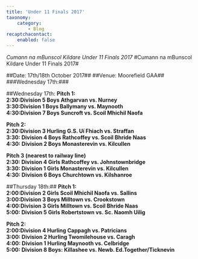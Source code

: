 ```yaml
---
title: 'Under 11 Finals 2017'
taxonomy:
    category:
        - Blog
recaptchacontact:
    enabled: false
---
```


*Cumann na mBunscol Kildare Under 11 Finals 2017*
#Cumann na mBunscol Kildare Under 11 Finals 2017#

##Date: 17th/18th October 2017##
##Venue: Moorefield GAA##
###Wednesday 17th:###

##Wednesday 17th:
**Pitch 1:**
<br>
**2:30:Division 5 Boys Athgarvan vs. Nurney**<br>
**3:30:Division 1 Boys Ballymany vs. Maynooth**<br>
**4:30:Division 7 Boys Suncroft vs. Scoil Mhichil Naofa**<br>

**Pitch 2:**
<br>
**2:30:Division 3 Hurling G.S. Uí Fhiach vs. Straffan**<br>
**3:30: Division 4 Boys Rathcoffey vs. Scoil Bhride Naas**<br>
**4:30: Division 2 Boys Monasterevin vs. Kilcullen**<br>

**Pitch 3 (nearest to railway line)**
<br>
**2:30: Division 4 Girls Rathcoffey vs. Johnstownbridge**<br>
**3:30: Division 1 Girls Monasterevin vs. Kilcullen**<br>
**4:30: Division 6 Boys Churchtown vs. Kilshanroe** <br>

##Thursday 18th:##
**Pitch 1:**
<br>
**2:00:Division 2 Girls Scoil Mhichil Naofa vs. Sallins**<br>
**3:00:Division 3 Boys Milltown vs. Crookstown**<br>
**4:00:Division 3 Girls Milltown vs. Scoil Bhride Naas**<br>
**5:00: Division 5 Girls Robertstown vs. Sc. Naomh Uilig**<br>

**Pitch 2:**
<br>
**2:00:Division 4 Hurling Cappagh vs. Patricians**<br>
**3:00: Division 2 Hurling Twomilehouse vs. Caragh**<br>
**4:00: Division 1 Hurling Maynooth vs. Celbridge**<br>
**5:00: Division 8 Boys: Killashee vs. Newb. Ed.Together/Ticknevin**<br>